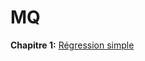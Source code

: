 # MQ

__Chapitre 1:__ [Régression simple](https://github.com/Hamrita/MQ/blob/main/Chap1/Chap1_MQ.pdf)
